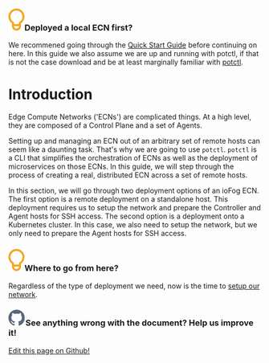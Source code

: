 <aside class="notifications tip">
  <h3><img src="/images/icos/ico-tip.svg" alt="">Deployed a local ECN first?</h3>
  <p>We recommened going through the <a href=#/./ioFog_3.0/getting-started/quick-start-local>Quick Start Guide</a> before continuing on here. In this guide we also assume we are up and running with potctl, if that is not the case download and be at least marginally familiar with <a href=#/./ioFog_3.0/potctl/download>potctl</a>.</p>
</aside>

# Introduction

Edge Compute Networks ('ECNs') are complicated things. At a high level, they are composed of a Control Plane and a set of Agents.

Setting up and managing an ECN out of an arbitrary set of remote hosts can seem like a daunting task. That's why we are going to use `potctl`. `potctl` is a CLI that simplifies the orchestration of ECNs as well as the deployment of microservices on those ECNs. In this guide, we will step through the process of creating a real, distributed ECN across a set of remote hosts.

In this section, we will go through two deployment options of an ioFog ECN. The first option is a remote deployment on a standalone host. This deployment requires us to setup the network and prepare the Controller and Agent hosts for SSH access. The second option is a deployment onto a Kubernetes cluster. In this case, we also need to setup the network, but we only need to prepare the Agent hosts for SSH access.

<aside class="notifications tip">
  <h3><img src="/images/icos/ico-tip.svg" alt="">Where to go from here?</h3>
  <p>Regardless of the type of deployment we need, now is the time to <a href=#/./ioFog_3.0/platform-deployment/prepare-your-network>setup our network</a>.</p>
</aside>

<aside class="notifications contribute">
  <h3><img src="/images/icos/ico-github.svg" alt="">See anything wrong with the document? Help us improve it!</h3>
  <a href="https://github.com/eclipse-iofog/iofog.org/edit/develop/content/docs/3.0/platform-deployment/introduction.md"
    target="_blank">
    <p>Edit this page on Github!</p>
  </a>
</aside>
